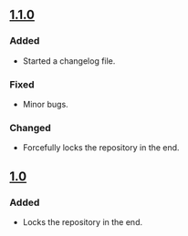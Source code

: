 ## [1.1.0]

### Added
 - Started a changelog file.

### Fixed
- Minor bugs.

### Changed
- Forcefully locks the repository in the end. 

## [1.0]
### Added
- Locks the repository in the end.

[1.1.0]: https://github.com/edupichler/github-action-git-crypt/compare/v1.1
[1.0]: https://github.com/anton-yurchenko/git-release/releases/tag/1.0
